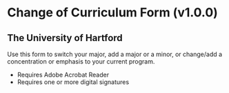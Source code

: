 # Change of Curriculum Form (v1.0.0)

## The University of Hartford

Use this form to switch your major, add a major or a minor, or change/add a concentration or emphasis to your current program.

* Requires Adobe Acrobat Reader
* Requires one or more digital signatures
